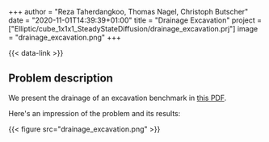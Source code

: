 +++
author = "Reza Taherdangkoo, Thomas Nagel, Christoph Butscher"
date = "2020-11-01T14:39:39+01:00"
title = "Drainage Excavation"
project = ["Elliptic/cube_1x1x1_SteadyStateDiffusion/drainage_excavation.prj"]
image = "drainage_excavation.png"
+++

{{< data-link >}}

## Problem description

We present the drainage of an excavation benchmark in [this PDF](/docs/benchmarks/liquid-flow/drainage_liquid_flow/drainage_LiquidFlow.pdf).

Here's an impression of the problem and its results:

{{< figure src="drainage_excavation.png" >}}
